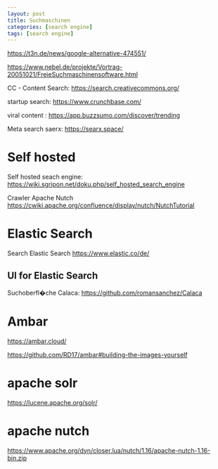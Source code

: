 ```yaml
---
layout: post
title: Suchmaschinen 
categories: [search engine]
tags: [search engine]
--- 
```



https://t3n.de/news/google-alternative-474551/

https://www.nebel.de/projekte/Vortrag-20051021/FreieSuchmaschinensoftware.html


CC - Content Search: <https://search.creativecommons.org/>


startup search: <https://www.crunchbase.com/>

viral content : <https://app.buzzsumo.com/discover/trending>

Meta search saerx: https://searx.space/ 



# Self hosted 

Self hosted seach engine: <https://wiki.sgripon.net/doku.php/self_hosted_search_engine>

Crawler Apache Nutch <https://cwiki.apache.org/confluence/display/nutch/NutchTutorial>

# Elastic Search 

Search Elastic Search <https://www.elastic.co/de/>

## UI for Elastic Search 

Suchoberfl�che Calaca: <https://github.com/romansanchez/Calaca>

# Ambar 

<https://ambar.cloud/>

<https://github.com/RD17/ambar#building-the-images-yourself>

# apache solr 

https://lucene.apache.org/solr/ 


# apache nutch 

https://www.apache.org/dyn/closer.lua/nutch/1.16/apache-nutch-1.16-bin.zip
